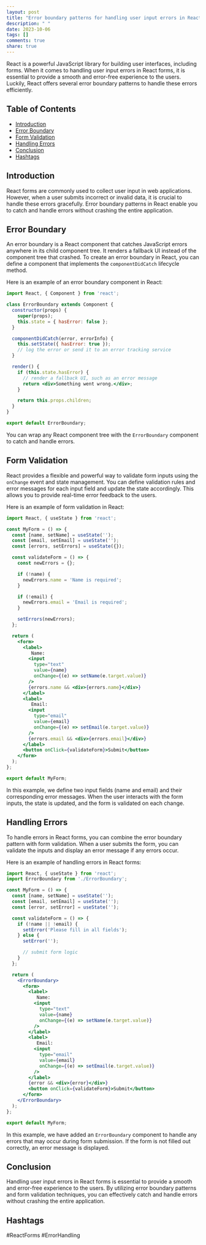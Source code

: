 ```yaml
---
layout: post
title: "Error boundary patterns for handling user input errors in React forms"
description: " "
date: 2023-10-06
tags: []
comments: true
share: true
---
```


React is a powerful JavaScript library for building user interfaces, including forms. When it comes to handling user input errors in React forms, it is essential to provide a smooth and error-free experience to the users. Luckily, React offers several error boundary patterns to handle these errors efficiently.

## Table of Contents
- [Introduction](#introduction)
- [Error Boundary](#error-boundary)
- [Form Validation](#form-validation)
- [Handling Errors](#handling-errors)
- [Conclusion](#conclusion)
- [Hashtags](#hashtags)

## Introduction

React forms are commonly used to collect user input in web applications. However, when a user submits incorrect or invalid data, it is crucial to handle these errors gracefully. Error boundary patterns in React enable you to catch and handle errors without crashing the entire application.

## Error Boundary

An error boundary is a React component that catches JavaScript errors anywhere in its child component tree. It renders a fallback UI instead of the component tree that crashed. To create an error boundary in React, you can define a component that implements the `componentDidCatch` lifecycle method.

Here is an example of an error boundary component in React:

```jsx
import React, { Component } from 'react';

class ErrorBoundary extends Component {
  constructor(props) {
    super(props);
    this.state = { hasError: false };
  }

  componentDidCatch(error, errorInfo) {
    this.setState({ hasError: true });
    // log the error or send it to an error tracking service
  }

  render() {
    if (this.state.hasError) {
      // render a fallback UI, such as an error message
      return <div>Something went wrong.</div>;
    }

    return this.props.children;
  }
}

export default ErrorBoundary;
```

You can wrap any React component tree with the `ErrorBoundary` component to catch and handle errors.

## Form Validation

React provides a flexible and powerful way to validate form inputs using the `onChange` event and state management. You can define validation rules and error messages for each input field and update the state accordingly. This allows you to provide real-time error feedback to the users.

Here is an example of form validation in React:

```jsx
import React, { useState } from 'react';

const MyForm = () => {
  const [name, setName] = useState('');
  const [email, setEmail] = useState('');
  const [errors, setErrors] = useState({});

  const validateForm = () => {
    const newErrors = {};

    if (!name) {
      newErrors.name = 'Name is required';
    }

    if (!email) {
      newErrors.email = 'Email is required';
    }

    setErrors(newErrors);
  };

  return (
    <form>
      <label>
         Name:
        <input
          type="text"
          value={name}
          onChange={(e) => setName(e.target.value)}
        />
        {errors.name && <div>{errors.name}</div>}
      </label>
      <label>
         Email:
        <input
          type="email"
          value={email}
          onChange={(e) => setEmail(e.target.value)}
        />
        {errors.email && <div>{errors.email}</div>}
      </label>
      <button onClick={validateForm}>Submit</button>
    </form>
  );
};

export default MyForm;
```

In this example, we define two input fields (name and email) and their corresponding error messages. When the user interacts with the form inputs, the state is updated, and the form is validated on each change.

## Handling Errors

To handle errors in React forms, you can combine the error boundary pattern with form validation. When a user submits the form, you can validate the inputs and display an error message if any errors occur.

Here is an example of handling errors in React forms:

```jsx
import React, { useState } from 'react';
import ErrorBoundary from './ErrorBoundary';

const MyForm = () => {
  const [name, setName] = useState('');
  const [email, setEmail] = useState('');
  const [error, setError] = useState('');

  const validateForm = () => {
    if (!name || !email) {
      setError('Please fill in all fields');
    } else {
      setError('');

      // submit form logic
    }
  };

  return (
    <ErrorBoundary>
      <form>
        <label>
           Name:
          <input
            type="text"
            value={name}
            onChange={(e) => setName(e.target.value)}
          />
        </label>
        <label>
           Email:
          <input
            type="email"
            value={email}
            onChange={(e) => setEmail(e.target.value)}
          />
        </label>
        {error && <div>{error}</div>}
        <button onClick={validateForm}>Submit</button>
      </form>
    </ErrorBoundary>
  );
};

export default MyForm;
```

In this example, we have added an `ErrorBoundary` component to handle any errors that may occur during form submission. If the form is not filled out correctly, an error message is displayed.

## Conclusion

Handling user input errors in React forms is essential to provide a smooth and error-free experience to the users. By utilizing error boundary patterns and form validation techniques, you can effectively catch and handle errors without crashing the entire application.

## Hashtags

#ReactForms #ErrorHandling